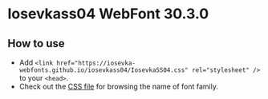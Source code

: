 # Iosevkass04 WebFont 30.3.0

## How to use

- Add `<link href="https://iosevka-webfonts.github.io/iosevkass04/IosevkaSS04.css" rel="stylesheet" />` to your `<head>`.
- Check out the [CSS file](./IosevkaSS04.css) for browsing the name of font family.
